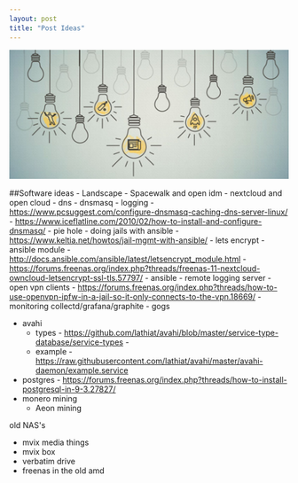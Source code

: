 ```yaml
---
layout: post
title: "Post Ideas"
---
```

![Picture description](/assets/img/ideas.jpg)


##Software ideas
	- Landscape
	- Spacewalk and open idm
	- nextcloud and open cloud
	- dns - dnsmasq - logging
		- https://www.pcsuggest.com/configure-dnsmasq-caching-dns-server-linux/
		- https://www.iceflatline.com/2010/02/how-to-install-and-configure-dnsmasq/
	- pie hole
	- doing jails with ansible - https://www.keltia.net/howtos/jail-mgmt-with-ansible/
	- lets encrypt
		-  ansible module - http://docs.ansible.com/ansible/latest/letsencrypt_module.html
		-  https://forums.freenas.org/index.php?threads/freenas-11-nextcloud-owncloud-letsencrypt-ssl-tls.57797/
	- ansible
	- remote logging server
	- open vpn clients - 		https://forums.freenas.org/index.php?threads/how-to-use-openvpn-ipfw-in-a-jail-so-it-only-connects-to-the-vpn.18669/
	- monitoring collectd/grafana/graphite
	- gogs
  - avahi
  	- types - https://github.com/lathiat/avahi/blob/master/service-type-database/service-types -
  	- example - https://raw.githubusercontent.com/lathiat/avahi/master/avahi-daemon/example.service
  - postgres - https://forums.freenas.org/index.php?threads/how-to-install-postgresql-in-9-3.27827/
  - monero mining
	- Aeon mining

old NAS's
- mvix media things
- mvix box
- verbatim drive
- freenas in the old amd
